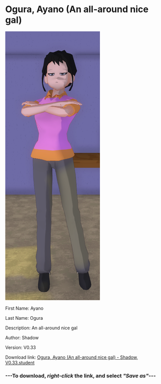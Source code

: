 # Ogura, Ayano (An all-around nice gal)

<img src = "https://raw.githubusercontent.com/Arbiter1223/Daigaku-Gurashi-Custom-Students/master/Students/Files/Ogura%2C%20Ayano%20(An%20all-around%20nice%20gal).png">

First Name: Ayano

Last Name: Ogura

Description: An all-around nice gal

Author: Shadow

Version: V0.33

Download link: <a href="https://raw.githubusercontent.com/Arbiter1223/Daigaku-Gurashi-Custom-Students/master/Students/Files/Ogura%2C%20Ayano%20(An%20all-around%20nice%20gal)%20-%20Shadow%2C%20V0.33.student">Ogura, Ayano (An all-around nice gal) - Shadow, V0.33.student</a>

### ---**To download, _right-click_ the link, and select _"Save as"_**---

